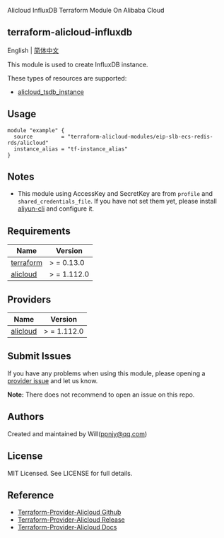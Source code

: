 Alicloud InfluxDB Terraform Module On Alibaba Cloud

terraform-alicloud-influxdb
---

English | [简体中文](README-CN.md)

This module is used to create InfluxDB instance.

These types of resources are supported:

* [alicloud_tsdb_instance](https://registry.terraform.io/providers/aliyun/alicloud/latest/docs/resources/tsdb_instance)

## Usage

```hcl
module "example" {
  source         = "terraform-alicloud-modules/eip-slb-ecs-redis-rds/alicloud"
  instance_alias = "tf-instance_alias"
}
```

## Notes

* This module using AccessKey and SecretKey are from `profile` and `shared_credentials_file`. If you have not set them
  yet, please install [aliyun-cli](https://github.com/aliyun/aliyun-cli#installation) and configure it.

## Requirements

| Name | Version |
|------|---------|
| <a name="requirement_terraform"></a> [terraform](#requirement\_terraform) | > = 0.13.0 |
| <a name="requirement_alicloud"></a> [alicloud](#requirement\_alicloud) | > = 1.112.0 |

## Providers

| Name | Version |
|------|---------|
| <a name="provider_alicloud"></a> [alicloud](#provider\_alicloud) | > = 1.112.0 |

## Submit Issues

If you have any problems when using this module, please opening
a [provider issue](https://github.com/aliyun/terraform-provider-alicloud/issues/new) and let us know.

**Note:** There does not recommend to open an issue on this repo.

## Authors

Created and maintained by Will(ppnjy@qq.com)

## License

MIT Licensed. See LICENSE for full details.

## Reference

* [Terraform-Provider-Alicloud Github](https://github.com/aliyun/terraform-provider-alicloud)
* [Terraform-Provider-Alicloud Release](https://releases.hashicorp.com/terraform-provider-alicloud/)
* [Terraform-Provider-Alicloud Docs](https://registry.terraform.io/providers/aliyun/alicloud/latest/docs)

